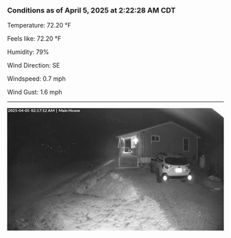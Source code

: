 ### Conditions as of April 5, 2025 at 2:22:28 AM CDT 

Temperature: 72.20 &deg;F

Feels like: 72.20 &deg;F

Humidity: 79%

Wind Direction: SE

Windspeed: 0.7 mph

Wind Gust: 1.6 mph

---

<img src="./images/latest.jpeg"/>

